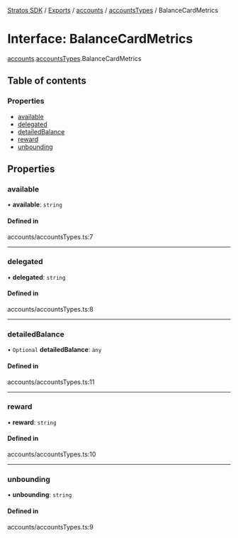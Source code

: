 [Stratos SDK](../README.md) / [Exports](../modules.md) / [accounts](../modules/accounts.md) / [accountsTypes](../modules/accounts.accountsTypes.md) / BalanceCardMetrics

# Interface: BalanceCardMetrics

[accounts](../modules/accounts.md).[accountsTypes](../modules/accounts.accountsTypes.md).BalanceCardMetrics

## Table of contents

### Properties

- [available](accounts.accountsTypes.BalanceCardMetrics.md#available)
- [delegated](accounts.accountsTypes.BalanceCardMetrics.md#delegated)
- [detailedBalance](accounts.accountsTypes.BalanceCardMetrics.md#detailedbalance)
- [reward](accounts.accountsTypes.BalanceCardMetrics.md#reward)
- [unbounding](accounts.accountsTypes.BalanceCardMetrics.md#unbounding)

## Properties

### available

• **available**: `string`

#### Defined in

accounts/accountsTypes.ts:7

___

### delegated

• **delegated**: `string`

#### Defined in

accounts/accountsTypes.ts:8

___

### detailedBalance

• `Optional` **detailedBalance**: `any`

#### Defined in

accounts/accountsTypes.ts:11

___

### reward

• **reward**: `string`

#### Defined in

accounts/accountsTypes.ts:10

___

### unbounding

• **unbounding**: `string`

#### Defined in

accounts/accountsTypes.ts:9
